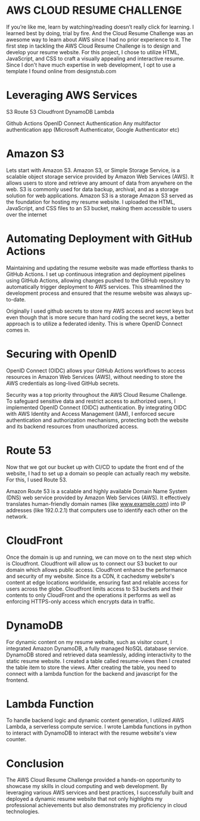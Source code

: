 # AWS CLOUD RESUME CHALLENGE
If you’re like me, learn by watching/reading doesn’t really click for learning. I learned best by doing, trial by fire. And the Cloud Resume Challenge was an awesome way to learn about AWS since I had no prior experience to it. The first step in tackling the AWS Cloud Resume Challenge is to design and develop your resume website. For this project, I chose to utilize HTML, JavaScript, and CSS to craft a visually appealing and interactive resume. Since I don't have much expertise in web development, I opt to use a template I found online from designstub.com

# Leveraging AWS Services
S3
Route 53
Cloudfront
DynamoDB
Lambda

Github Actions
OpenID Connect Authentication
Any multifactor authentication app (Microsoft Authenticator, Google Authenticator etc)

# Amazon S3
Lets start with Amazon S3. Amazon S3, or Simple Storage Service, is a scalable object storage service provided by Amazon Web Services (AWS). It allows users to store and retrieve any amount of data from anywhere on the web. S3 is commonly used for data backup, archival, and as a storage solution for web applications. Amazon S3 is a storage Amazon S3 served as the foundation for hosting my resume website. I uploaded the HTML, JavaScript, and CSS files to an S3 bucket, making them accessible to users over the internet

# Automating Deployment with GitHub Actions
Maintaining and updating the resume website was made effortless thanks to GitHub Actions. I set up continuous integration and deployment pipelines using GitHub Actions, allowing changes pushed to the GitHub repository to automatically trigger deployment to AWS services. This streamlined the development process and ensured that the resume website was always up-to-date.

Originally I used github secrets to store my AWS access and secret keys but even though that is more secure than hard coding the secret keys, a better approach is to utilize a federated idenity. This is where OpenID Connect comes in.

# Securing with OpenID
OpenID Connect (OIDC) allows your GitHub Actions workflows to access resources in Amazon Web Services (AWS), without needing to store the AWS credentials as long-lived GitHub secrets.

Security was a top priority throughout the AWS Cloud Resume Challenge. To safeguard sensitive data and restrict access to authorized users, I implemented OpenID Connect (OIDC) authentication. By integrating OIDC with AWS Identity and Access Management (IAM), I enforced secure authentication and authorization mechanisms, protecting both the website and its backend resources from unauthorized access.

# Route 53
Now that we got our bucket up with CI/CD to update the front end of the website, I had to set up a domain so people can actually reach my website. For this, I used Route 53.

Amazon Route 53 is a scalable and highly available Domain Name System (DNS) web service provided by Amazon Web Services (AWS). It effectively translates human-friendly domain names (like www.example.com) into IP addresses (like 192.0.2.1) that computers use to identify each other on the network.

# CloudFront
Once the domain is up and running, we can move on to the next step which is Cloudfront. Cloudfront will allow us to connect our S3 bucket to our domain which allows public access. Cloudfront enhance the performance and security of my website. Since its a CDN, it cachedsmy website's content at edge locations worldwide, ensuring fast and reliable access for users across the globe. Cloudfront limits access to S3 buckets and their contents to only CloudFront and the operations it performs as well as enforcing HTTPS-only access which encrypts data in traffic.

# DynamoDB
For dynamic content on my resume website, such as visitor count, I integrated Amazon DynamoDB, a fully managed NoSQL database service. DynamoDB stored and retrieved data seamlessly, adding interactivity to the static resume website. I created a table called resume-views then I created the table item to store the views. After creating the table, you need to connect with a lambda function for the backend and javascript for the frontend.

# Lambda Function
To handle backend logic and dynamic content generation, I utilized AWS Lambda, a serverless compute service. I wrote Lambda functions in python to interact with DynamoDB to interact with the resume website's view counter.

# Conclusion
The AWS Cloud Resume Challenge provided a hands-on opportunity to showcase my skills in cloud computing and web development. By leveraging various AWS services and best practices, I successfully built and deployed a dynamic resume website that not only highlights my professional achievements but also demonstrates my proficiency in cloud technologies.

